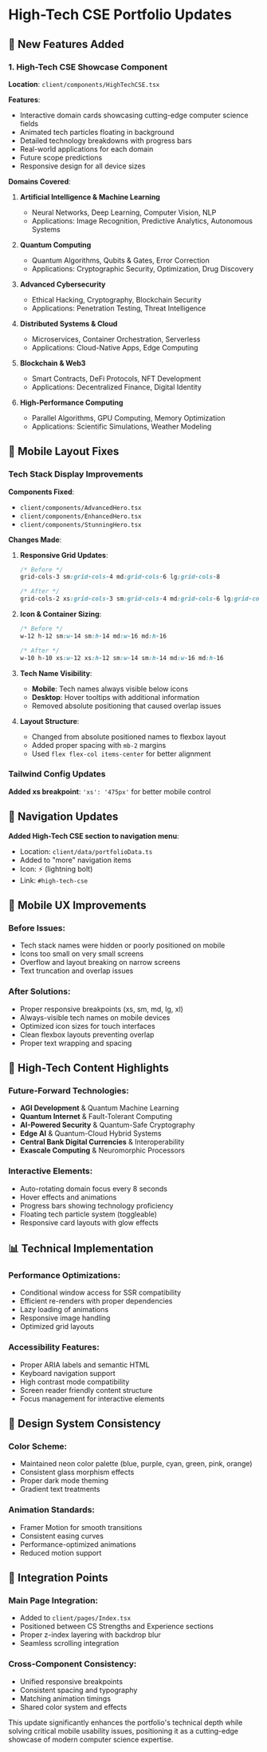 # High-Tech CSE Portfolio Updates

## 🚀 New Features Added

### 1. High-Tech CSE Showcase Component
**Location**: `client/components/HighTechCSE.tsx`

**Features**:
- Interactive domain cards showcasing cutting-edge computer science fields
- Animated tech particles floating in background
- Detailed technology breakdowns with progress bars
- Real-world applications for each domain
- Future scope predictions
- Responsive design for all device sizes

**Domains Covered**:
1. **Artificial Intelligence & Machine Learning**
   - Neural Networks, Deep Learning, Computer Vision, NLP
   - Applications: Image Recognition, Predictive Analytics, Autonomous Systems

2. **Quantum Computing**
   - Quantum Algorithms, Qubits & Gates, Error Correction
   - Applications: Cryptographic Security, Optimization, Drug Discovery

3. **Advanced Cybersecurity**
   - Ethical Hacking, Cryptography, Blockchain Security
   - Applications: Penetration Testing, Threat Intelligence

4. **Distributed Systems & Cloud**
   - Microservices, Container Orchestration, Serverless
   - Applications: Cloud-Native Apps, Edge Computing

5. **Blockchain & Web3**
   - Smart Contracts, DeFi Protocols, NFT Development
   - Applications: Decentralized Finance, Digital Identity

6. **High-Performance Computing**
   - Parallel Algorithms, GPU Computing, Memory Optimization
   - Applications: Scientific Simulations, Weather Modeling

## 🔧 Mobile Layout Fixes

### Tech Stack Display Improvements

**Components Fixed**:
- `client/components/AdvancedHero.tsx`
- `client/components/EnhancedHero.tsx`
- `client/components/StunningHero.tsx`

**Changes Made**:

1. **Responsive Grid Updates**:
   ```css
   /* Before */
   grid-cols-3 sm:grid-cols-4 md:grid-cols-6 lg:grid-cols-8
   
   /* After */
   grid-cols-2 xs:grid-cols-3 sm:grid-cols-4 md:grid-cols-6 lg:grid-cols-8
   ```

2. **Icon & Container Sizing**:
   ```css
   /* Before */
   w-12 h-12 sm:w-14 sm:h-14 md:w-16 md:h-16
   
   /* After */
   w-10 h-10 xs:w-12 xs:h-12 sm:w-14 sm:h-14 md:w-16 md:h-16
   ```

3. **Tech Name Visibility**:
   - **Mobile**: Tech names always visible below icons
   - **Desktop**: Hover tooltips with additional information
   - Removed absolute positioning that caused overlap issues

4. **Layout Structure**:
   - Changed from absolute positioned names to flexbox layout
   - Added proper spacing with `mb-2` margins
   - Used `flex flex-col items-center` for better alignment

### Tailwind Config Updates

**Added xs breakpoint**: `'xs': '475px'` for better mobile control

## 🎯 Navigation Updates

**Added High-Tech CSE section to navigation menu**:
- Location: `client/data/portfolioData.ts`
- Added to "more" navigation items
- Icon: ⚡ (lightning bolt)
- Link: `#high-tech-cse`

## 📱 Mobile UX Improvements

### Before Issues:
- Tech stack names were hidden or poorly positioned on mobile
- Icons too small on very small screens
- Overflow and layout breaking on narrow screens
- Text truncation and overlap issues

### After Solutions:
- Proper responsive breakpoints (xs, sm, md, lg, xl)
- Always-visible tech names on mobile devices
- Optimized icon sizes for touch interfaces
- Clean flexbox layouts preventing overlap
- Proper text wrapping and spacing

## 🔮 High-Tech Content Highlights

### Future-Forward Technologies:
- **AGI Development** & Quantum Machine Learning
- **Quantum Internet** & Fault-Tolerant Computing
- **AI-Powered Security** & Quantum-Safe Cryptography
- **Edge AI** & Quantum-Cloud Hybrid Systems
- **Central Bank Digital Currencies** & Interoperability
- **Exascale Computing** & Neuromorphic Processors

### Interactive Elements:
- Auto-rotating domain focus every 8 seconds
- Hover effects and animations
- Progress bars showing technology proficiency
- Floating tech particle system (toggleable)
- Responsive card layouts with glow effects

## 📊 Technical Implementation

### Performance Optimizations:
- Conditional window access for SSR compatibility
- Efficient re-renders with proper dependencies
- Lazy loading of animations
- Responsive image handling
- Optimized grid layouts

### Accessibility Features:
- Proper ARIA labels and semantic HTML
- Keyboard navigation support
- High contrast mode compatibility
- Screen reader friendly content structure
- Focus management for interactive elements

## 🎨 Design System Consistency

### Color Scheme:
- Maintained neon color palette (blue, purple, cyan, green, pink, orange)
- Consistent glass morphism effects
- Proper dark mode theming
- Gradient text treatments

### Animation Standards:
- Framer Motion for smooth transitions
- Consistent easing curves
- Performance-optimized animations
- Reduced motion support

## 🚦 Integration Points

### Main Page Integration:
- Added to `client/pages/Index.tsx`
- Positioned between CS Strengths and Experience sections
- Proper z-index layering with backdrop blur
- Seamless scrolling integration

### Cross-Component Consistency:
- Unified responsive breakpoints
- Consistent spacing and typography
- Matching animation timings
- Shared color system and effects

This update significantly enhances the portfolio's technical depth while solving critical mobile usability issues, positioning it as a cutting-edge showcase of modern computer science expertise.
